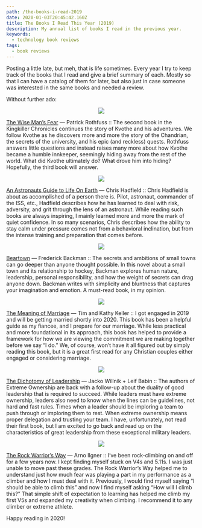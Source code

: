```yaml
---
path: /the-books-i-read-2019
date: 2020-01-03T20:45:42.160Z
title: The Books I Read This Year (2019)
description: My annual list of books I read in the previous year.
keywords:
  - technology book reviews
tags:
  - book reviews
---
```

Posting a little late, but meh, that is life sometimes. Every year I try to keep track of the books that I read and give a brief summary of each. Mostly so that I can have a catalog of them for later, but also just in case someone was interested in the same books and needed a review.

Without further ado:

<center> 

![](https://miro.medium.com/max/310/1*xybNcWZHimTPT_0UZc5T3w.jpeg)

</center>

[The Wise Man’s Fear](https://www.amazon.com/Wise-Mans-Fear-Kingkiller-Chronicles/dp/0756404738/ref=tmm_hrd_swatch_0?_encoding=UTF8&qid=&sr=) — Patrick Rothfuss :: The second book in the Kingkiller Chronicles continues the story of Kvothe and his adventures. We follow Kvothe as he discovers more and more the story of the Chandrian, the secrets of the university, and his epic (and reckless) quests. Rothfuss answers little questions and instead raises many more about how Kvothe became a humble innkeeper, seemingly hiding away from the rest of the world. What did Kvothe ultimately do? What drove him into hiding? Hopefully, the third book will answer.

<center> 

![](https://miro.medium.com/max/326/1*t7OgHwQUlEi4xOo2O5Hj3A.jpeg)

</center>

[An Astronauts Guide to Life On Earth](https://www.amazon.com/Astronauts-Guide-Life-Earth-Determination/dp/0316253030/ref=sr_1_1?crid=24FOQCXV2JWD2&keywords=an+astronauts+guide+to+life+on+earth&qid=1577916896&s=books&sprefix=an+as%2Cstripbooks%2C150&sr=1-1) — Chris Hadfield :: Chris Hadfield is about as accomplished of a person there is. Pilot, astronaut, commander of the ISS, etc., Hadfield describes how he has learned to deal with risk, adversity, and grit through the lens of an astronaut. While reading such books are always inspiring, I mainly learned more and more the mark of quiet confidence. In so many scenarios, Chris describes how the ability to stay calm under pressure comes not from a behavioral inclination, but from the intense training and preparation that comes before.

<center> 

![](https://miro.medium.com/max/324/1*A5Abeep-DhkTiNlQrofweg.jpeg)

</center>

[Beartown](https://www.amazon.com/Beartown-Novel-Fredrik-Backman/dp/150116077X/ref=sr_1_1?keywords=beartown&qid=1577917178&s=books&sr=1-1) — Frederick Backman :: The secrets and ambitions of small towns can go deeper than anyone thought possible. In this novel about a small town and its relationship to hockey, Backman explores human nature, leadership, personal responsibility, and how the weight of secrets can drag anyone down. Backman writes with simplicity and bluntness that captures your imagination and emotion. A must-read book, in my opinion.

<center> 

![](https://miro.medium.com/max/315/1*TJ7SXbXEifZ8NkQVFv-nAw.jpeg)

</center>

[The Meaning of Marriage](https://www.amazon.com/Meaning-Marriage-Facing-Complexities-Commitment/dp/1594631875/ref=sr_1_1?crid=1KPIINYK8VRVB&keywords=the+meaning+of+marriage+tim+keller&qid=1577917453&s=books&sprefix=the+meaning+of+%2Cstripbooks%2C160&sr=1-1) — Tim and Kathy Keller :: I got engaged in 2019 and will be getting married shortly into 2020. This book has been a helpful guide as my fiancee, and I prepare for our marriage. While less practical and more foundational in its approach, this book has helped to provide a framework for how we are viewing the commitment we are making together before we say “I do.” We, of course, won’t have it all figured out by simply reading this book, but it is a great first read for any Christian couples either engaged or considering marriage.

<center> 

![](https://miro.medium.com/max/324/1*XIediIKl25fqD4qLQg54sA.jpeg)

</center>

[The Dichotomy of Leadership](https://www.amazon.com/Dichotomy-Leadership-Balancing-Challenges-Ownership/dp/1250195772/ref=sr_1_2?keywords=The+Dichotomy+of+Leadership&qid=1577918055&s=books&sr=1-2) — Jacko Willnik + Leif Babin :: The authors of Extreme Ownership are back with a follow-up about the duality of good leadership that is required to succeed. While leaders must have extreme ownership, leaders also need to know when the lines can be guidelines, not hard and fast rules. Times when a leader should be imploring a team to push through or imploring them to rest. When extreme ownership means proper delegation and trusting your team. I have, unfortunately, not read their first book, but I am excited to go back and read up on the characteristics of great leadership from these exceptional military leaders.

<center> 

![](https://miro.medium.com/max/337/1*HTApRkBY35VaisBGnAQJ0A.jpeg)

</center>

[The Rock Warrior’s Way](https://www.amazon.com/Rock-Warriors-Way-Training-Climbers/dp/0974011215/ref=sr_1_1?crid=ZIGTQCTAZKKO&keywords=the+rock+warriors+way&qid=1577918306&s=books&sprefix=the+rock+war%2Cstripbooks%2C153&sr=1-1) — Arno Ilgner :: I’ve been rock-climbing on and off for a few years now. I kept finding myself stuck on V4s and 5.11s. I was just unable to move past these grades. The Rock Warrior’s Way helped me to understand just how much fear was playing a part in my performance as a climber and how I must deal with it. Previously, I would find myself saying “I should be able to climb this” and now I find myself asking “How will I climb this?” That simple shift of expectation to learning has helped me climb my first V5s and expanded my creativity when climbing. I recommend it to any climber or extreme athlete.

Happy reading in 2020!
